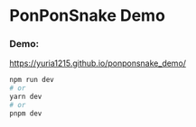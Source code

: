 # PonPonSnake Demo

### Demo:
https://yuria1215.github.io/ponponsnake_demo/

```bash
npm run dev
# or
yarn dev
# or
pnpm dev
```
